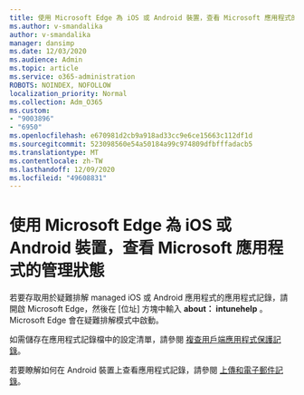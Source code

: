 ```yaml
---
title: 使用 Microsoft Edge 為 iOS 或 Android 裝置，查看 Microsoft 應用程式的管理狀態
ms.author: v-smandalika
author: v-smandalika
manager: dansimp
ms.date: 12/03/2020
ms.audience: Admin
ms.topic: article
ms.service: o365-administration
ROBOTS: NOINDEX, NOFOLLOW
localization_priority: Normal
ms.collection: Adm_O365
ms.custom:
- "9003896"
- "6950"
ms.openlocfilehash: e670981d2cb9a918ad33cc9e6ce15663c112df1d
ms.sourcegitcommit: 523098560e54a50184a99c974809dfbfffadacb5
ms.translationtype: MT
ms.contentlocale: zh-TW
ms.lasthandoff: 12/09/2020
ms.locfileid: "49608831"
---
```

# <a name="view-the-management-status-of-microsoft-apps-by-using-microsoft-edge-for-ios-or-android-devices"></a>使用 Microsoft Edge 為 iOS 或 Android 裝置，查看 Microsoft 應用程式的管理狀態

若要存取用於疑難排解 managed iOS 或 Android 應用程式的應用程式記錄，請開啟 Microsoft Edge，然後在 [位址] 方塊中輸入 **about： intunehelp** 。 Microsoft Edge 會在疑難排解模式中啟動。

如需儲存在應用程式記錄檔中的設定清單，請參閱 [複查用戶端應用程式保護記錄](https://docs.microsoft.com/mem/intune/apps/app-protection-policy-settings-log)。

若要瞭解如何在 Android 裝置上查看應用程式記錄，請參閱 [上傳和電子郵件記錄](https://docs.microsoft.com/mem/intune/user-help/send-logs-to-your-it-admin-by-email-android)。